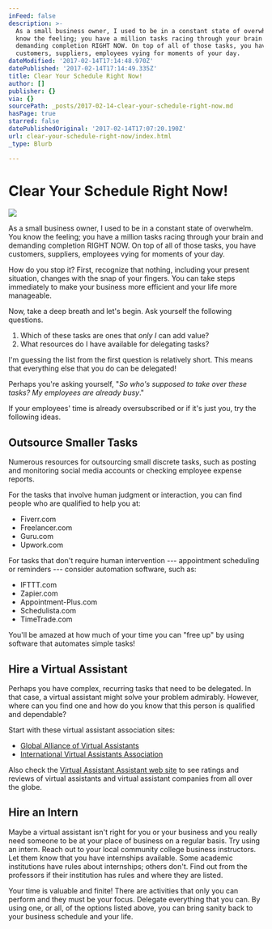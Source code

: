 ```yaml
---
inFeed: false
description: >-
  As a small business owner, I used to be in a constant state of overwhelm. You
  know the feeling; you have a million tasks racing through your brain and
  demanding completion RIGHT NOW. On top of all of those tasks, you have
  customers, suppliers, employees vying for moments of your day.
dateModified: '2017-02-14T17:14:48.970Z'
datePublished: '2017-02-14T17:14:49.335Z'
title: Clear Your Schedule Right Now!
author: []
publisher: {}
via: {}
sourcePath: _posts/2017-02-14-clear-your-schedule-right-now.md
hasPage: true
starred: false
datePublishedOriginal: '2017-02-14T17:07:20.190Z'
url: clear-your-schedule-right-now/index.html
_type: Blurb

---
```

# Clear Your Schedule Right Now!
![](https://the-grid-user-content.s3-us-west-2.amazonaws.com/ac3d4451-cdbe-4b42-89dd-a53bba2e0fd8.png)

As a small business owner, I used to be in a constant state of overwhelm. You know the feeling; you have a million tasks racing through your brain and demanding completion RIGHT NOW. On top of all of those tasks, you have customers, suppliers, employees vying for moments of your day.

How do you stop it? First, recognize that nothing, including your present situation, changes with the snap of your fingers. You can take steps immediately to make your business more efficient and your life more manageable.

Now, take a deep breath and let's begin. Ask yourself the following questions.

1. Which of these tasks are ones that _only I_ can add value?
2. What resources do I have available for delegating tasks?

I'm guessing the list from the first question is relatively short. This means that everything else that you do can be delegated!

Perhaps you're asking yourself, "_So who's supposed to take over these tasks? My employees are already busy_."

If your employees' time is already oversubscribed or if it's just you, try the following ideas.

## Outsource Smaller Tasks

Numerous resources for outsourcing small discrete tasks, such as posting and monitoring social media accounts or checking employee expense reports.

For the tasks that involve human judgment or interaction, you can find people who are qualified to help you at:

* Fiverr.com
* Freelancer.com
* Guru.com
* Upwork.com

For tasks that don't require human intervention --- appointment scheduling or reminders --- consider automation software, such as:

* IFTTT.com
* Zapier.com
* Appointment-Plus.com
* Schedulista.com
* TimeTrade.com

You'll be amazed at how much of your time you can "free up" by using software that automates simple tasks!

## Hire a Virtual Assistant

Perhaps you have complex, recurring tasks that need to be delegated. In that case, a virtual assistant might solve your problem admirably. However, where can you find one and how do you know that this person is qualified and dependable?

Start with these virtual assistant association sites:

* [Global Alliance of Virtual Assistants][0]
* [International Virtual Assistants Association][1]

Also check the [Virtual Assistant Assistant web site][2] to see ratings and reviews of virtual assistants and virtual assistant companies from all over the globe.

## Hire an Intern

Maybe a virtual assistant isn't right for you or your business and you really need someone to be at your place of business on a regular basis. Try using an intern. Reach out to your local community college business instructors. Let them know that you have internships available. Some academic institutions have rules about internships; others don't. Find out from the professors if their institution has rules and where they are listed.

Your time is valuable and finite! There are activities that only you can perform and they must be your focus. Delegate everything that you can. By using one, or all, of the options listed above, you can bring sanity back to your business schedule and your life.

[0]: http://globalava.org/need-a-va/ "Need A VA"
[1]: http://ivaa.org/submit-rfp/ "Submit An RFP"
[2]: https://www.virtualassistantassistant.com/virtual-assistant-reviews-ratings "Reviews & Ratings"